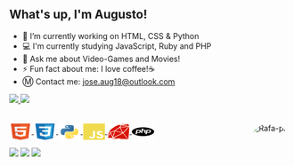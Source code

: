 ## What's up, I'm Augusto!

- 🌱 I’m currently working on HTML, CSS & Python
- 💻 I'm currently studying JavaScript, Ruby and PHP
- 💬 Ask me about Video-Games and Movies!
- ⚡ Fun fact about me: I love coffee!☕
- Ⓜ️ Contact me: jose.aug18@outlook.com

<!-- - 📫 How to reach me: ... -->

<div>
  <a href="https://github.com/Augusto240">
  <img height="180em" src="https://github-readme-stats.vercel.app/api?username=Augusto240&show_icons=true&theme=radical&include_all_commits=true&count_private=true"/>
  <img height="180em" src="https://github-readme-stats.vercel.app/api/top-langs/?username=Augusto240&layout=compact&langs_count=7&theme=radical"/>
</div>
<div style="display: inline_block"><br>
    <div style="display: inline_block"><br>
  
  <img align="center" alt="Aug-HTML" height="30" width="40" src="https://raw.githubusercontent.com/devicons/devicon/master/icons/html5/html5-original.svg">
  <img align="center" alt="Aug-CSS" height="30" width="40" src="https://raw.githubusercontent.com/devicons/devicon/master/icons/css3/css3-original.svg">
  <img align="center" alt="Aug-Python" height="30" width="40" src="https://raw.githubusercontent.com/devicons/devicon/master/icons/python/python-original.svg">
  <img align="center" alt="Aug-Js" height="30" width="40" src="https://raw.githubusercontent.com/devicons/devicon/master/icons/javascript/javascript-plain.svg">
  <img align="center" alt="Aug-Rb" height="30" width="40" src="https://raw.githubusercontent.com/devicons/devicon/master/icons/ruby/ruby-plain.svg">
  <img align="center" alt="Aug-php" height="30" width="40" src="https://raw.githubusercontent.com/devicons/devicon/master/icons/php/php-plain.svg">
   <img align="right" alt="Rafa-pic" height="150" style="border-radius:50px;" src="https://gifdb.com/images/high/anime-dance-konosuba-kazuma-eljqk94x8nczvxii.gif">


</div>

<div> 


  <a href="https://instagram.com/augustoliveira1" target="_blank"><img src="https://img.shields.io/badge/-Instagram-%23E4405F?style=for-the-badge&logo=instagram&logoColor=white" target="_blank"></a>
  <a href = "mailto:augusto.oliveira1@escolar.ifrn.edu.br"><img src="https://img.shields.io/badge/-Gmail-%23333?style=for-the-badge&logo=gmail&logoColor=white" target="_blank"></a>
  <a href="https://www.linkedin.com/in/augusto-oliveira-4a8068235/" target="_blank"><img src="https://img.shields.io/badge/-LinkedIn-%230077B5?style=for-the-badge&logo=linkedin&logoColor=white" target="_blank"></a> 
  
</div>

 ##
